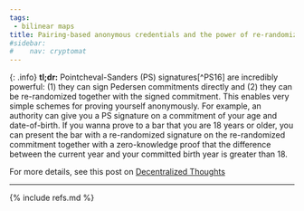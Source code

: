 ```yaml
---
tags:
 - bilinear maps
title: Pairing-based anonymous credentials and the power of re-randomization
#sidebar:
#    nav: cryptomat
---
```


{: .info}
**tl;dr:** Pointcheval-Sanders (PS) signatures[^PS16] are incredibly powerful: (1) they can sign Pedersen commitments directly and (2) they can be re-randomized together with the signed commitment. This enables very simple schemes for proving yourself anonymously. For example, an authority can give you a PS signature on a commitment of your age and date-of-birth. If you wanna prove to a bar that you are 18 years or older, you can present the bar with a re-randomized signature on the re-randomized commitment together with a zero-knowledge proof that the difference between the current year and your committed birth year is greater than 18.

For more details, see this post on [Decentralized Thoughts](https://decentralizedthoughts.github.io/2023-01-08-re-rand-cred/)

<!--more-->

<p hidden>$$
\def\Adv{\mathcal{A}}
\def\Badv{\mathcal{B}}
\def\vect#1{\mathbf{#1}}
$$</p>

---

{% include refs.md %}
